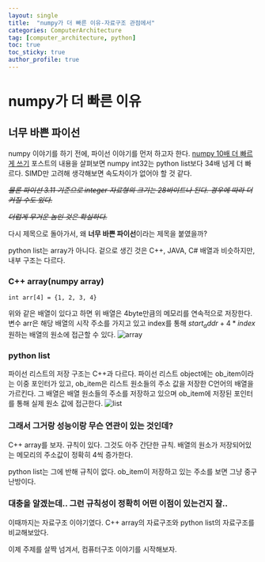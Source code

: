 ```yaml
---
layout: single
title:  "numpy가 더 빠른 이유-자료구조 관점에서"
categories: ComputerArchitecture
tag: [computer_architecture, python]
toc: true
toc_sticky: true
author_profile: true
---
```


# numpy가 더 빠른 이유
## 너무 바쁜 파이선
numpy 이야기를 하기 전에, 파이선 이야기를 먼저 하고자 한다. [numpy 10배 더 빠르게 쓰기](https://meongju0o0.github.io/computerarchitecture/faster_numpy/) 포스트의 내용을 살펴보면 numpy int32는 python list보다 34배 넘게 더 빠르다. SIMD만 고려해 생각해보면 속도차이가 없어야 할 것 같다.

~~*물론 파이선 3.11 기준으로 integer 자료형의 크기는 28바이트나 된다. 경우에 따라 더 커질 수도 있다.*~~

~~*더럽게 무거운 놈인 것은 확실하다.*~~

다시 제목으로 돌아가서, 왜 **너무 바쁜 파이선**이라는 제목을 붙였을까?

python list는 array가 아니다. 겉으로 생긴 것은 C++, JAVA, C# 배열과 비슷하지만, 내부 구조는 다르다.

### C++ array(numpy array)
```
int arr[4] = {1, 2, 3, 4}
```
위와 같은 배열이 있다고 하면 위 배열은 4byte만큼의 메모리를 연속적으로 저장한다. 변수 arr은 해당 배열의 시작 주소를 가지고 있고 index를 통해 $start_addr+4*index$원하는 배열의 원소에 접근할 수 있다.
![array](https://miro.medium.com/v2/resize:fit:1400/format:webp/1*BakZvzVaB1CYRX7xAqRY5w.png)

### python list
파이선 리스트의 저장 구조는 C++과 다르다. 파이선 리스트 object에는 ob_item이라는 이중 포인터가 있고, ob_item은 리스트 원소들의 주소 값을 저장한 C언어의 배열을 가르킨다. 그 배열은 배열 원소들의 주소를 저장하고 있으며 ob_item에 저장된 포인터를 통해 실제 원소 값에 접근한다.
![list](https://user-images.githubusercontent.com/52685258/101272803-ffd8f300-37d2-11eb-83d8-a3f594a433e5.png)

### 그래서 그거랑 성능이랑 무슨 연관이 있는 것인데?
C++ array를 보자. 규칙이 있다. 그것도 아주 간단한 규칙. 배열의 원소가 저장되어있는 메모리의 주소값이 정확히 4씩 증가한다.

python list는 그에 반해 규칙이 없다. ob_item이 저장하고 있는 주소를 보면 그냥 중구난방이다.

### 대충을 알겠는데.. 그런 규칙성이 정확히 어떤 이점이 있는건지 잘..
이때까지는 자료구조 이야기였다. C++ array의 자료구조와 python list의 자료구조를 비교해보았다.

이제 주제를 살짝 넘겨서, 컴퓨터구조 이야기를 시작해보자.